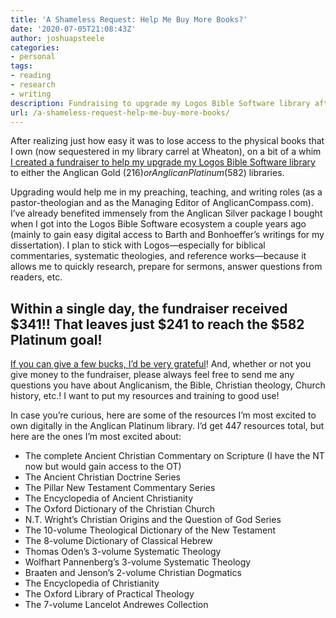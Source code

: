 ```yaml
---
title: 'A Shameless Request: Help Me Buy More Books?'
date: '2020-07-05T21:08:43Z'
author: joshuapsteele
categories:
- personal
tags:
- reading
- research
- writing
description: Fundraising to upgrade my Logos Bible Software library after losing access to physical books sequestered at Wheaton during COVID-19.
url: /a-shameless-request-help-me-buy-more-books/
---
```

After realizing just how easy it was to lose access to the physical books that I own (now sequestered in my library carrel at Wheaton), on a bit of a whim [I created a fundraiser to help my upgrade my Logos Bible Software library](https://www.facebook.com/donate/573962246651661/) to either the Anglican Gold ($216) or Anglican Platinum ($582) libraries.

Upgrading would help me in my preaching, teaching, and writing roles (as a pastor-theologian and as the Managing Editor of AnglicanCompass.com). I’ve already benefited immensely from the Anglican Silver package I bought when I got into the Logos Bible Software ecosystem a couple years ago (mainly to gain easy digital access to Barth and Bonhoeffer’s writings for my dissertation). I plan to stick with Logos—especially for biblical commentaries, systematic theologies, and reference works—because it allows me to quickly research, prepare for sermons, answer questions from readers, etc.

## Within a single day, the fundraiser received $341!! That leaves just $241 to reach the $582 Platinum goal! 

[If you can give a few bucks, I’d be very grateful](https://www.facebook.com/donate/573962246651661/)! And, whether or not you give money to the fundraiser, please always feel free to send me any questions you have about Anglicanism, the Bible, Christian theology, Church history, etc.! I want to put my resources and training to good use!

In case you’re curious, here are some of the resources I’m most excited to own digitally in the Anglican Platinum library. I’d get 447 resources total, but here are the ones I’m most excited about:

- The complete Ancient Christian Commentary on Scripture (I have the NT now but would gain access to the OT)
- The Ancient Christian Doctrine Series
- The Pillar New Testament Commentary Series
- The Encyclopedia of Ancient Christianity
- The Oxford Dictionary of the Christian Church
- N.T. Wright’s Christian Origins and the Question of God Series
- The 10-volume Theological Dictionary of the New Testament
- The 8-volume Dictionary of Classical Hebrew
- Thomas Oden’s 3-volume Systematic Theology
- Wolfhart Pannenberg’s 3-volume Systematic Theology
- Braaten and Jenson’s 2-volume Christian Dogmatics
- The Encyclopedia of Christianity
- The Oxford Library of Practical Theology
- The 7-volume Lancelot Andrewes Collection